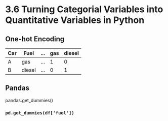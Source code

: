 # 3.6 Turning Categorial Variables into Quantitative Variables in Python


## One-hot Encoding

| Car | Fuel | ... | gas | diesel |
| --- | --- | --- | --- | --- |
A | gas| ...| 1|0| 
|B| diesel|...| 0|1|

## Pandas
pandas.get_dummies()  
###  `pd.get_dummies(df['fuel'])`